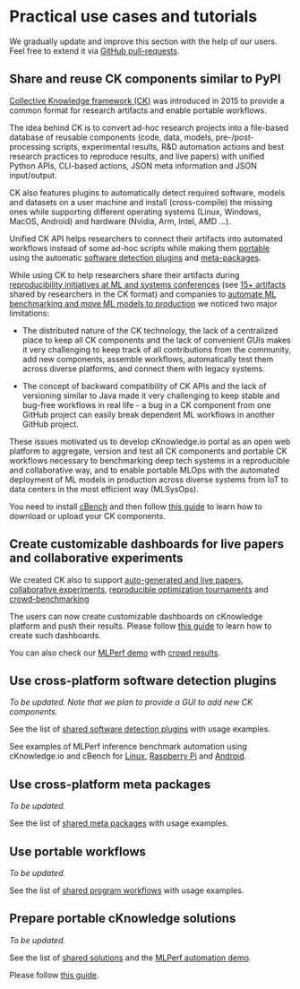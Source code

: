 # Practical use cases and tutorials

We gradually update and improve this section with the help of our users.
Feel free to extend it via [GitHub pull-requests](https://github.com/ctuning/cbench).



## Share and reuse CK components similar to PyPI

[Collective Knowledge framework (CK)](https://github.com/ctuning/ck) was introduced in 2015 
to provide a common format for research artifacts and enable portable workflows.

The idea behind CK is to convert ad-hoc research projects into a file-based database 
of reusable components (code, data, models, pre-/post-processing scripts, experimental results, R&D
automation actions and best research practices to reproduce results, 
and live papers) with unified Python APIs, CLI-based actions, JSON meta
information and JSON input/output.

CK also features plugins to automatically detect required software, models and datasets 
on a user machine and install (cross-compile) the missing ones while supporting
different operating systems (Linux, Windows, MacOS, Android)
and hardware (Nvidia, Arm, Intel, AMD ...).

Unified CK API helps researchers to connect their artifacts into
automated workflows instead of some ad-hoc scripts while making them
[portable](https://cKnowledge.io/c/program) 
using the automatic [software detection plugins](https://cKnowledge.io/c/soft) and
[meta-packages](https://cKnowledge.io/c/soft).

While using CK to help researchers share their artifacts during [reproducibility initiatives at ML and systems conferences](https://cTuning.org/ae)
(see [15+ artifacts](https://cKnowledge.io/?q=%22reproduced-papers%22%20AND%20%22portable-workflow-ck%22) shared by researchers in the CK format) 
and companies to [automate ML benchmarking and move ML models to production](https://youtu.be/1ldgVZ64hEI) we noticed two major limitations: 
  
* The distributed nature of the CK technology, the lack of a centralized
  place to keep all CK components and the lack of convenient GUIs makes
  it very challenging to keep track of all contributions from the community,
  add new components, assemble workflows, automatically test them across
  diverse platforms, and connect them with legacy systems.

* The concept of backward compatibility of CK APIs and the lack
  of versioning similar to Java made it very challenging to keep stable and
  bug-free workflows in real life - a bug in a CK component from one GitHub
  project can easily break dependent ML workflows in another GitHub project.

These issues motivated us to develop cKnowledge.io portal
as an open web platform 
to aggregate, version and test all CK components and portable CK workflows 
necessary to benchmarking deep tech systems in a reproducible and collaborative way,
and to enable portable MLOps with the automated deployment of ML models 
in production across diverse systems from IoT to data centers in the most efficient way (MLSysOps).

You need to install [cBench](installation.md) 
and then follow [this guide](commands.html#cbench-ck-components)
to learn how to download or upload your CK components. 



## Create customizable dashboards for live papers and collaborative experiments

We created CK also to support [auto-generated and live papers](https://cKnowledge.io/?q=%22live-paper%22),
[collaborative experiments](https://cKnowledge.io/?q=%22reproduced-results%22),
[reproducible optimization tournaments](https://cKnowledge.org/request)
and [crowd-benchmarking](https://cKnowledge.io/result/sota-mlperf-object-detection-v0.5-crowd-benchmarking)

The users can now create customizable dashboards on cKnowledge platform
and push their results. Please follow [this guide](commands.html##cbench-dashboards) to learn
how to create such dashboards.

You can also check our [MLPerf demo](https://cKnowledge.io/c/solution/demo-obj-detection-coco-tf-cpu-benchmark-linux-portable-workflows/) 
with [crowd results](https://cKnowledge.io/result/sota-mlperf-object-detection-v0.5-crowd-benchmarking).




## Use cross-platform software detection plugins

*To be updated. Note that we plan to provide a GUI to add new CK components.*

See the list of [shared software detection plugins](https://cKnowledge.io/c/soft) with usage examples.

See examples of MLPerf inference benchmark automation using cKnowledge.io and cBench
for [Linux](https://cKnowledge.io/c/solution/demo-obj-detection-coco-tf-cpu-benchmark-linux-portable-workflows/#prereq),
[Raspberry Pi](https://cKnowledge.io/c/solution/demo-obj-detection-coco-tf-cpu-benchmark-rpi-portable-workflows/#prereq) 
and [Android](https://cKnowledge.io/c/solution/demo-obj-detection-coco-tflite-cpu-benchmark-android-portable-workflows/#prereq).



## Use cross-platform meta packages

*To be updated.*

See the list of [shared meta packages](https://cKnowledge.io/c/package) with usage examples.



## Use portable workflows

*To be updated.*

See the list of [shared program workflows](https://cKnowledge.io/c/program) with usage examples.



## Prepare portable cKnowledge solutions

*To be updated.*

See the list of [shared solutions](https://cKnowledge.io/c/program) and the [MLPerf automation demo](https://cKnowledge.io/c/solution/demo-obj-detection-coco-tf-cpu-benchmark-linux-portable-workflows).

Please follow [this guide](commands.html#cbench-solutions).
